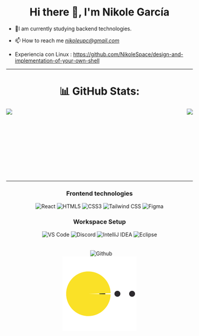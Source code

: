 <h1 align="center">Hi there 👋, I'm Nikole García </h1>
<!--
**NikoleSpace/NikoleSpace** is a ✨ _special_ ✨ repository because its `README.md` (this file) appears on your GitHub profile.
Here are some ideas to get you started:
- 🔭 I’m currently working on ...
- 🌱 I’m currently learning ...
- 👯 I’m looking to collaborate on ...
- 🤔 I’m looking for help with ...
- 💬 Ask me about ...
- 📫 How to reach me: ...
- 😄 Pronouns: ...
- ⚡ Fun fact: ...
-->

- 🔭I am currently studying backend technologies.

- 📫 How to reach me *nikoleupc@gmail.com*

- Experiencia con Linux : https://github.com/NikoleSpace/design-and-implementation-of-your-own-shell 
**************

<h1 align="center">📊 GitHub Stats: </h1>
<div align="center" style="display: flex; justify-content: space-between;">
    <img height="180em" src="https://github-readme-stats.vercel.app/api?username=NikoleSpace&show_icons=true&theme=tokyonight&include_all_commits=true&count_private=true"/>
    <img height="180em" src="https://github-readme-stats.vercel.app/api/top-langs/?username=NikoleSpace&layout=compact&langs_count=7&theme=tokyonight"/>
</div>


*************
<h3 align="center">Frontend technologies</h3>

<div align="center">
    <img src="https://img.shields.io/badge/React-20232A?style=for-the-badge&logo=react&logoColor=61DAFB" alt="React">
    <img src="https://img.shields.io/static/v1?style=for-the-badge&message=HTML5&color=E34F26&logo=HTML5&logoColor=FFFFFF&label=" alt="HTML5">
    <img src="https://img.shields.io/static/v1?style=for-the-badge&message=CSS3&color=1572B6&logo=CSS3&logoColor=FFFFFF&label=" alt="CSS3">
    <img src="https://img.shields.io/static/v1?style=for-the-badge&message=Tailwind+CSS&color=222222&logo=Tailwind+CSS&logoColor=06B6D4&label=" alt="Tailwind CSS">
    <img src="https://img.shields.io/static/v1?style=for-the-badge&message=Figma&color=F24E1E&logo=Figma&logoColor=FFFFFF&label=" alt="Figma">
</div>


<h3 align="center">Workspace Setup</h3>

<div align="center">
    <img src="https://img.shields.io/badge/VS_Code-198CCD?style=for-the-badge&logo=Visual-Studio-Code&logoColor=white" alt="VS Code">
    <img src="https://img.shields.io/badge/Discord-7289DA?style=for-the-badge&logo=discord&logoColor=white" alt="Discord">
    <img src="https://img.shields.io/badge/IntelliJ_IDEA-000000.svg?style=for-the-badge&logo=intellij-idea&logoColor=white" alt="IntelliJ IDEA">
    <img src="https://img.shields.io/badge/Eclipse-2C2255?style=for-the-badge&logo=eclipse&logoColor=white" alt="Eclipse">
</div>

<br />
<br />

<img width="55%" align="right" alt="Github" src="https://raw.githubusercontent.com/onimur/.github/master/.resources/git-header.svg" />

<div align="center">
	<br>
	<img src="https://raw.githubusercontent.com/Aniket965/Aniket965/master/pacman.svg?sanitize=true" width="200" height="200">
</div>
